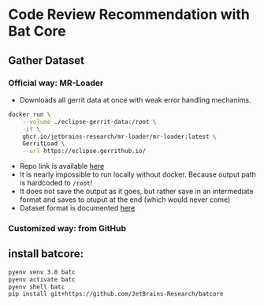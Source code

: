 # Code Review Recommendation with Bat Core

## Gather Dataset

### Official way: MR-Loader

+ Downloads all gerrit data at once with weak error handling mechanims.

```bash
docker run \
    --volume ./eclipse-gerrit-data:/root \
    -it \
    ghcr.io/jetbrains-research/mr-loader/mr-loader:latest \
    GerritLoad \
    --url https://eclipse.gerrithub.io/
```

+ Repo link is available [here](https://github.com/JetBrains-Research/MR-loader)
+ It is nearly impossible to run locally without docker. Because output path is hardcoded to `/root`!
+ It does not save the output as it goes, but rather save in an intermediate format and saves to otuput at the end (which would never come)
+ Dataset format is documented [here](https://github.com/JetBrains-Research/MR-loader?tab=readme-ov-file#dataset-format)

### Customized way: from GitHub

## install batcore:

```bash
pyenv venv 3.8 batc
pyenv activate batc
pyenv shell batc
pip install git+https://github.com/JetBrains-Research/batcore
```
